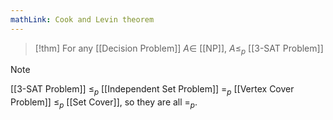 ```yaml
---
mathLink: Cook and Levin theorem
---
```

>[!thm] 
>For any [[Decision Problem]] $A\in$ [[NP]], $A≤_{p}$ [[3-SAT Problem]]

>[!note]
[[3-SAT Problem]] $≤_{p}$ [[Independent Set Problem]] $=_{p}$ [[Vertex Cover Problem]] $≤_{p}$ [[Set Cover]], so they are all $=_{p}$.


